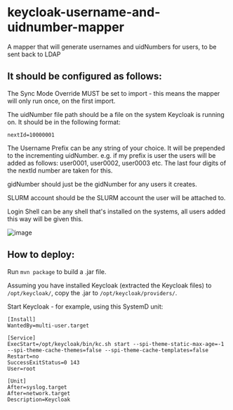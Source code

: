 # keycloak-username-and-uidnumber-mapper
A mapper that will generate usernames and uidNumbers for users, to be sent back to LDAP

It should be configured as follows:
-----------------------------------

The Sync Mode Override MUST be set to import - this means the mapper will only run once, on the first import.

The uidNumber file path should be a file on the system Keycloak is running on. It should be in the following format:

```
nextId=10000001
```

The Username Prefix can be any string of your choice. It will be prepended to the incrementing uidNumber.
e.g. if my prefix is user the users will be added as follows:
user0001, user0002, user0003 etc.
The last four digits of the nextId number are taken for this.

gidNumber should just be the gidNumber for any users it creates.

SLURM account should be the SLURM account the user will be attached to.

Login Shell can be any shell that's installed on the systems, all users added this way will be given this.

![image](https://user-images.githubusercontent.com/3112077/217306087-689a77d7-2483-45e1-b583-a76ec6ff0f85.png)

How to deploy:
--------------

Run `mvn package` to build a .jar file.

Assuming you have installed Keycloak (extracted the Keycloak files) to `/opt/keycloak/`, copy the .jar to `/opt/keycloak/providers/`.

Start Keycloak - for example, using this SystemD unit:

```
[Install]
WantedBy=multi-user.target

[Service]
ExecStart=/opt/keycloak/bin/kc.sh start --spi-theme-static-max-age=-1 --spi-theme-cache-themes=false --spi-theme-cache-templates=false
Restart=no
SuccessExitStatus=0 143
User=root

[Unit]
After=syslog.target
After=network.target
Description=Keycloak
```